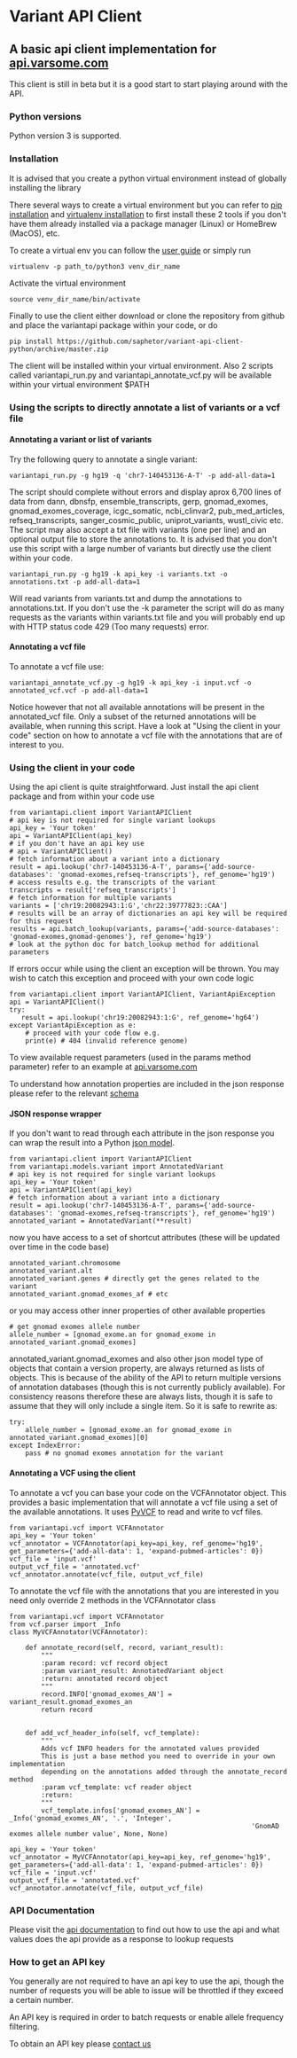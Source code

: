 # Variant API Client

## A basic api client implementation for [api.varsome.com](https://api.varsome.com)

This client is still in beta but it is a good start to start playing around with the API.

### Python versions
Python version 3 is supported.

### Installation
It is advised that you create a python virtual environment instead of globally installing the library

There several ways to create a virtual environment but you can refer to [pip installation](https://pip.pypa.io/en/stable/installing/) and
[virtualenv installation](https://virtualenv.pypa.io/en/stable/installation/) to first install these 2 tools if you don't
have them already installed via a package manager (Linux) or HomeBrew (MacOS), etc.

To create a virtual env you can follow the [user guide](https://virtualenv.pypa.io/en/stable/userguide/) or simply run

    virtualenv -p path_to/python3 venv_dir_name
    
Activate the virtual environment

    source venv_dir_name/bin/activate


Finally to use the client either download or clone the repository from github and place the variantapi package
within your code, or do

    pip install https://github.com/saphetor/variant-api-client-python/archive/master.zip

The client will be installed within your virtual environment. Also 2 scripts called variantapi_run.py and 
variantapi_annotate_vcf.py will be available within your virtual environment $PATH

### Using the scripts to directly annotate a list of variants or a vcf file

#### Annotating a variant or list of variants
Try the following query to annotate a single variant:

    variantapi_run.py -g hg19 -q 'chr7-140453136-A-T' -p add-all-data=1

The script should complete without errors and display aprox 6,700 lines of data from dann, dbnsfp, ensemble_transcripts, gerp, gnomad_exomes, gnomad_exomes_coverage, icgc_somatic, ncbi_clinvar2, pub_med_articles, refseq_transcripts, sanger_cosmic_public, uniprot_variants, wustl_civic etc.
The script may also accept a txt file with variants (one per line) and an optional output file to store the
annotations to. It is advised that you don't use this script with a large number of variants but directly use
the client within your code.

    variantapi_run.py -g hg19 -k api_key -i variants.txt -o annotations.txt -p add-all-data=1
    
Will read variants from variants.txt and dump the annotations to annotations.txt. If you don't use the -k
parameter the script will do as many requests as the variants within variants.txt file and you will probably
end up with HTTP status code 429 (Too many requests) error.

#### Annotating a vcf file
To annotate a vcf file use:

    variantapi_annotate_vcf.py -g hg19 -k api_key -i input.vcf -o annotated_vcf.vcf -p add-all-data=1
    
Notice however that not all available annotations will be present in the annotated_vcf file. Only a subset
of the returned annotations will be available, when running this script. Have a look at "Using the client in your code" 
section on how to annotate a vcf file with the annotations that are of interest to you. 

### Using the client in your code

Using the api client is quite straightforward. Just install the api client package and from within
your code use

    from variantapi.client import VariantAPIClient
    # api key is not required for single variant lookups
    api_key = 'Your token'
    api = VariantAPIClient(api_key)
    # if you don't have an api key use
    # api = VariantAPIClient()
    # fetch information about a variant into a dictionary
    result = api.lookup('chr7-140453136-A-T', params={'add-source-databases': 'gnomad-exomes,refseq-transcripts'}, ref_genome='hg19')
    # access results e.g. the transcripts of the variant
    transcripts = result['refseq_transcripts']
    # fetch information for multiple variants
    variants = ['chr19:20082943:1:G','chr22:39777823::CAA']
    # results will be an array of dictionaries an api key will be required for this request
    results = api.batch_lookup(variants, params={'add-source-databases': 'gnomad-exomes,gnomad-genomes'}, ref_genome='hg19')
    # look at the python doc for batch_lookup method for additional parameters

If errors occur while using the client an exception will be thrown.
You may wish to catch this exception and proceed with your own code logic

    from variantapi.client import VariantAPIClient, VariantApiException
    api = VariantAPIClient()
    try:
       result = api.lookup('chr19:20082943:1:G', ref_genome='hg64')
    except VariantApiException as e:
        # proceed with your code flow e.g.
        print(e) # 404 (invalid reference genome)

To view available request parameters (used in the params method parameter) refer to an example at [api.varsome.com](https://api.varsome.com)

To understand how annotation properties are included in the json response please refer to the relevant [schema](https://api.varsome.com/lookup/schema)

#### JSON response wrapper

If you don't want to read through each attribute in the json response you can wrap the result into a Python
[json model](http://jsonmodels.readthedocs.io/en/latest/readme.html).

    from variantapi.client import VariantAPIClient
    from variantapi.models.variant import AnnotatedVariant
    # api key is not required for single variant lookups
    api_key = 'Your token'
    api = VariantAPIClient(api_key)
    # fetch information about a variant into a dictionary
    result = api.lookup('chr7-140453136-A-T', params={'add-source-databases': 'gnomad-exomes,refseq-transcripts'}, ref_genome='hg19')
    annotated_variant = AnnotatedVariant(**result)

now you have access to a set of shortcut attributes (these will be updated over time in the code base)

    annotated_variant.chromosome
    annotated_variant.alt
    annotated_variant.genes # directly get the genes related to the variant
    annotated_variant.gnomad_exomes_af # etc

or you may access other inner properties of other available properties

    # get gnomad exomes allele number
    allele_number = [gnomad_exome.an for gnomad_exome in annotated_variant.gnomad_exomes]

annotated_variant.gnomad_exomes and also other json model type of objects that contain a version property, are
always returned as lists of objects. This is because of the ability of the API to return multiple versions of 
annotation databases (though this is not currently publicly available). For consistency reasons therefore
these are always lists, though it is safe to assume that they will only include a single item. So it is safe
to rewrite as:
     
    try:
        allele_number = [gnomad_exome.an for gnomad_exome in annotated_variant.gnomad_exomes][0]
    except IndexError:
        pass # no gnomad exomes annotation for the variant
           
#### Annotating a VCF using the client

To annotate a vcf you can base your code on the VCFAnnotator object. This provides a basic implementation that
will annotate a vcf file using a set of the available annotations. It uses [PyVCF](https://github.com/jamescasbon/PyVCF) to read and write to vcf files.

    from variantapi.vcf import VCFAnnotator
    api_key = 'Your token'
    vcf_annotator = VCFAnnotator(api_key=api_key, ref_genome='hg19', get_parameters={'add-all-data': 1, 'expand-pubmed-articles': 0})
    vcf_file = 'input.vcf'
    output_vcf_file = 'annotated.vcf'
    vcf_annotator.annotate(vcf_file, output_vcf_file)
        
To annotate the vcf file with the annotations that you are interested in you need only override 2 methods
in the VCFAnnotator class

    from variantapi.vcf import VCFAnnotator
    from vcf.parser import _Info
    class MyVCFAnnotator(VCFAnnotator):
    
        def annotate_record(self, record, variant_result):
            """
            :param record: vcf record object
            :param variant_result: AnnotatedVariant object
            :return: annotated record object
            """
            record.INFO['gnomad_exomes_AN'] = variant_result.gnomad_exomes_an
            return record
        
            
        def add_vcf_header_info(self, vcf_template):
            """
            Adds vcf INFO headers for the annotated values provided
            This is just a base method you need to override in your own implementation
            depending on the annotations added through the annotate_record method
            :param vcf_template: vcf reader object
            :return:
            """
            vcf_template.infos['gnomad_exomes_AN'] = _Info('gnomad_exomes_AN', '.', 'Integer',
                                                                 'GnomAD exomes allele number value', None, None)
                                                                 
    api_key = 'Your token'
    vcf_annotator = MyVCFAnnotator(api_key=api_key, ref_genome='hg19', get_parameters={'add-all-data': 1, 'expand-pubmed-articles': 0})
    vcf_file = 'input.vcf'
    output_vcf_file = 'annotated.vcf'
    vcf_annotator.annotate(vcf_file, output_vcf_file)
        
        
### API Documentation

Please visit the [api documentation](https://api.varsome.com) to find out how to use the api and
what values does the api provide as a response to lookup requests

### How to get an API key

You generally are not required to have an api key to use the api, though the number of requests you will be able
to issue will be throttled if they exceed a certain number.

An API key is required in order to batch requests or enable allele frequency filtering.

To obtain an API key please [contact us](mailto:support@saphetor.com)


